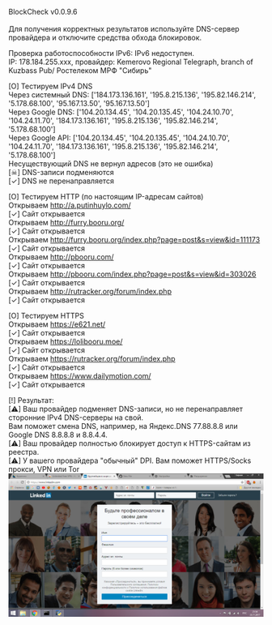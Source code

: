 BlockCheck v0.0.9.6<br><br>
Для получения корректных результатов используйте DNS-сервер провайдера и отключите средства обхода блокировок.<br>

Проверка работоспособности IPv6: IPv6 недоступен.<br>
IP: 178.184.255.xxx, провайдер: Kemerovo Regional Telegraph, branch of Kuzbass Pub/ Ростелеком МРФ "Сибирь"<br>

[O] Тестируем IPv4 DNS<br>
	Через системный DNS:	 ['184.173.136.161', '195.8.215.136', '195.82.146.214', '5.178.68.100', '95.167.13.50', '95.167.13.50']<br>
	Через Google DNS:	 ['104.20.134.45', '104.20.135.45', '104.24.10.70', '104.24.11.70', '184.173.136.161', '195.8.215.136', '195.82.146.214', '5.178.68.100']<br>
	Через Google API:	 ['104.20.134.45', '104.20.135.45', '104.24.10.70', '104.24.11.70', '184.173.136.161', '195.8.215.136', '195.82.146.214', '5.178.68.100']<br>
	Несуществующий DNS не вернул адресов (это не ошибка)<br>
[☠] DNS-записи подменяются<br>
[✓] DNS не перенаправляется<br>

[O] Тестируем HTTP (по настоящим IP-адресам сайтов)<br>
	Открываем  http://a.putinhuylo.com/<br>
[✓] Сайт открывается<br>
	Открываем  http://furry.booru.org/<br>
[✓] Сайт открывается<br>
	Открываем  http://furry.booru.org/index.php?page=post&s=view&id=111173<br>
[✓] Сайт открывается<br>
	Открываем  http://pbooru.com/<br>
[✓] Сайт открывается<br>
	Открываем  http://pbooru.com/index.php?page=post&s=view&id=303026<br>
[✓] Сайт открывается<br>
	Открываем  http://rutracker.org/forum/index.php<br>
[✓] Сайт открывается<br>

[O] Тестируем HTTPS<br>
	Открываем  https://e621.net/<br>
[✓] Сайт открывается<br>
	Открываем  https://lolibooru.moe/<br>
[✓] Сайт открывается<br>
	Открываем  https://rutracker.org/forum/index.php<br>
[✓] Сайт открывается<br>
	Открываем  https://www.dailymotion.com/<br>
[✓] Сайт открывается<br>

[!] Результат:<br>
[⚠] Ваш провайдер подменяет DNS-записи, но не перенаправляет сторонние IPv4 DNS-серверы на свой.<br>
 Вам поможет смена DNS, например, на Яндекс.DNS 77.88.8.8 или Google DNS 8.8.8.8 и 8.8.4.4.<br>
[⚠] Ваш провайдер полностью блокирует доступ к HTTPS-сайтам из реестра.<br>
[⚠] У вашего провайдера "обычный" DPI. Вам поможет HTTPS/Socks прокси, VPN или Tor<br>
![Image alt](https://github.com/KirillNik/BlockCheck/blob/master/1.png)
